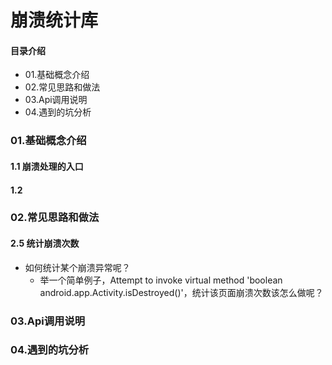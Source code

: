 # 崩溃统计库
#### 目录介绍
- 01.基础概念介绍
- 02.常见思路和做法
- 03.Api调用说明
- 04.遇到的坑分析



### 01.基础概念介绍
#### 1.1 崩溃处理的入口

#### 1.2


### 02.常见思路和做法



#### 2.5 统计崩溃次数
- 如何统计某个崩溃异常呢？
    - 举一个简单例子，Attempt to invoke virtual method 'boolean android.app.Activity.isDestroyed()'，统计该页面崩溃次数该怎么做呢？



### 03.Api调用说明



### 04.遇到的坑分析





